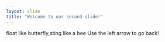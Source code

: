 ```yaml
---
layout: slide
title: "Welcome to our second slide!"
---
```

float like butterfly,sting like a bee
Use the left arrow to go back!
